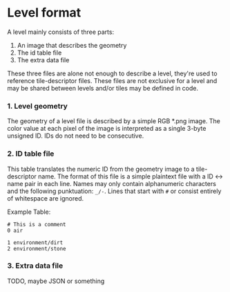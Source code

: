 # Level format

A level mainly consists of three parts:

1. An image that describes the geometry
2. The id table file
3. The extra data file

These three files are alone not enough to describe a level, they're used to reference tile-descriptor files. These files are not exclusive for a level and may be shared between levels and/or tiles may be defined in code.

### 1. Level geometry
The geometry of a level file is described by a simple RGB *.png image. The color value at each pixel of the image is interpreted as a single 3-byte unsigned ID. IDs do not need to be consecutive.

### 2. ID table file
This table translates the numeric ID from the geometry image to a tile-descriptor name. The format of this file is a simple plaintext file with a ID <-> name pair in each line. Names may only contain alphanumeric characters and the following punktuation: `_/-`. Lines that start with `#` or consist entirely of whitespace are ignored.

Example Table:
```
# This is a comment
0 air

1 environment/dirt
2 environment/stone
```

### 3. Extra data file
TODO, maybe JSON or something
